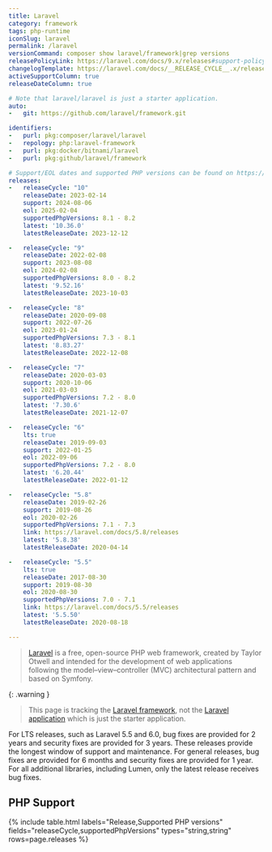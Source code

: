 ```yaml
---
title: Laravel
category: framework
tags: php-runtime
iconSlug: laravel
permalink: /laravel
versionCommand: composer show laravel/framework|grep versions
releasePolicyLink: https://laravel.com/docs/9.x/releases#support-policy
changelogTemplate: https://laravel.com/docs/__RELEASE_CYCLE__.x/releases
activeSupportColumn: true
releaseDateColumn: true

# Note that laravel/laravel is just a starter application.
auto:
-   git: https://github.com/laravel/framework.git

identifiers:
-   purl: pkg:composer/laravel/laravel
-   repology: php:laravel-framework
-   purl: pkg:docker/bitnami/laravel
-   purl: pkg:github/laravel/framework

# Support/EOL dates and supported PHP versions can be found on https://laravel.com/docs/9.x/releases#support-policy
releases:
-   releaseCycle: "10"
    releaseDate: 2023-02-14
    support: 2024-08-06
    eol: 2025-02-04
    supportedPhpVersions: 8.1 - 8.2
    latest: '10.36.0'
    latestReleaseDate: 2023-12-12

-   releaseCycle: "9"
    releaseDate: 2022-02-08
    support: 2023-08-08
    eol: 2024-02-08
    supportedPhpVersions: 8.0 - 8.2
    latest: '9.52.16'
    latestReleaseDate: 2023-10-03

-   releaseCycle: "8"
    releaseDate: 2020-09-08
    support: 2022-07-26
    eol: 2023-01-24
    supportedPhpVersions: 7.3 - 8.1
    latest: '8.83.27'
    latestReleaseDate: 2022-12-08

-   releaseCycle: "7"
    releaseDate: 2020-03-03
    support: 2020-10-06
    eol: 2021-03-03
    supportedPhpVersions: 7.2 - 8.0
    latest: '7.30.6'
    latestReleaseDate: 2021-12-07

-   releaseCycle: "6"
    lts: true
    releaseDate: 2019-09-03
    support: 2022-01-25
    eol: 2022-09-06
    supportedPhpVersions: 7.2 - 8.0
    latest: '6.20.44'
    latestReleaseDate: 2022-01-12

-   releaseCycle: "5.8"
    releaseDate: 2019-02-26
    support: 2019-08-26
    eol: 2020-02-26
    supportedPhpVersions: 7.1 - 7.3
    link: https://laravel.com/docs/5.8/releases
    latest: '5.8.38'
    latestReleaseDate: 2020-04-14

-   releaseCycle: "5.5"
    lts: true
    releaseDate: 2017-08-30
    support: 2019-08-30
    eol: 2020-08-30
    supportedPhpVersions: 7.0 - 7.1
    link: https://laravel.com/docs/5.5/releases
    latest: '5.5.50'
    latestReleaseDate: 2020-08-18

---
```


> [Laravel](https://laravel.com/) is a free, open-source PHP web framework, created by Taylor Otwell
> and intended for the development of web applications following the model–view–controller (MVC)
> architectural pattern and based on Symfony.

{: .warning }
> This page is tracking the [Laravel framework](https://github.com/laravel/framework), not the
> [Laravel application](https://github.com/laravel/laravel) which is just the starter application.

For LTS releases, such as Laravel 5.5 and 6.0, bug fixes are provided for 2 years and security fixes
are provided for 3 years. These releases provide the longest window of support and maintenance. For
general releases, bug fixes are provided for 6 months and security fixes are provided for 1 year.
For all additional libraries, including Lumen, only the latest release receives bug fixes.

## PHP Support

{% include table.html
labels="Release,Supported PHP versions"
fields="releaseCycle,supportedPhpVersions"
types="string,string"
rows=page.releases %}
